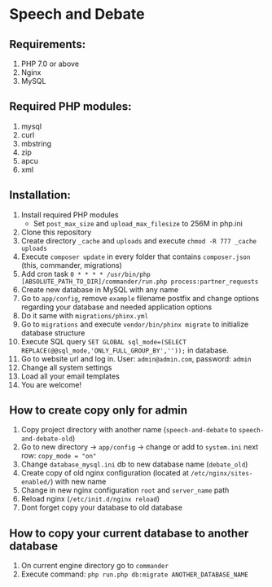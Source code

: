 Speech and Debate
=
## Requirements:
1. PHP 7.0 or above
2. Nginx
3. MySQL

## Required PHP modules:
1. mysql
2. curl
3. mbstring
4. zip
5. apcu
6. xml

## Installation:
1. Install required PHP modules
    * Set `post_max_size` and `upload_max_filesize` to 256M in php.ini
2. Clone this repository
3. Create directory `_cache` and `uploads` and execute `chmod -R 777 _cache uploads`
4. Execute `composer update` in every folder that contains `composer.json` (this, commander, migrations)
5. Add cron task `0 * * * * /usr/bin/php [ABSOLUTE_PATH_TO_DIR]/commander/run.php process:partner_requests`
6. Create new database in MySQL with any name
7. Go to `app/config`, remove `example` filename postfix and change options regarding your database and needed application options
8. Do it same with `migrations/phinx.yml`
9. Go to `migrations` and execute `vendor/bin/phinx migrate` to initialize database structure
10. Execute SQL query `SET GLOBAL sql_mode=(SELECT REPLACE(@@sql_mode,'ONLY_FULL_GROUP_BY',''));` in database.
11. Go to website url and log in. User: `admin@admin.com`, password: `admin`
12. Change all system settings
13. Load all your email templates 
14. You are welcome!

## How to create copy only for admin
1. Copy project directory with another name (`speech-and-debate` to `speech-and-debate-old`)
2. Go to new directory -> `app/config` -> change or add to `system.ini` next row: `copy_mode = "on"`
3. Change `database_mysql.ini` db to new database name (`debate_old`)
4. Create copy of old nginx configuration (located at `/etc/nginx/sites-enabled/`) with new name
5. Change in new nginx configuration `root` and `server_name` path
6. Reload nginx (`/etc/init.d/nginx reload`)
7. Dont forget copy your database to old database

## How to copy your current database to another database
1. On current engine directory go to `commander`
2. Execute command: `php run.php db:migrate ANOTHER_DATABASE_NAME`
